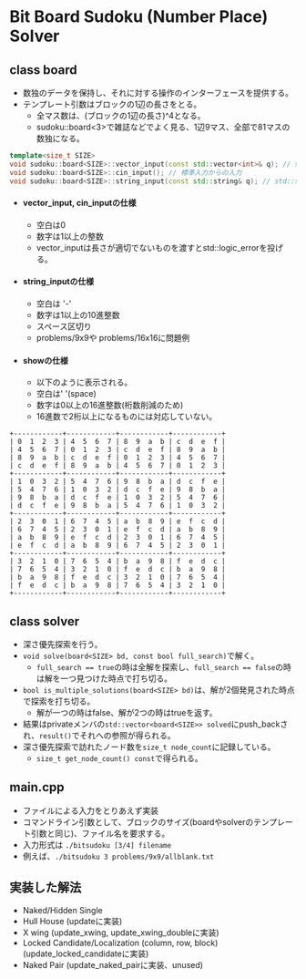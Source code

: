 # Bit Board Sudoku (Number Place) Solver

## class board
- 数独のデータを保持し、それに対する操作のインターフェースを提供する。
- テンプレート引数はブロックの1辺の長さをとる。
  - 全マス数は、(ブロックの1辺の長さ)^4となる。
  - sudoku::board<3>で雑誌などでよく見る、1辺9マス、全部で81マスの数独になる。

``` C++
template<size_t SIZE>
void sudoku::board<SIZE>::vector_input(const std::vector<int>& q); // std::vectorによるデータ入力
void sudoku::board<SIZE>::cin_input(); // 標準入力からの入力
void sudoku::board<SIZE>::string_input(const std::string& q); // std::stringによる入力
```

- #### vector_input, cin_inputの仕様
  - 空白は0
  - 数字は1以上の整数
  - vector_inputは長さが適切でないものを渡すとstd::logic_errorを投げる。

- #### string_inputの仕様
  - 空白は '-'
  - 数字は1以上の10進整数
  - スペース区切り
  - problems/9x9や problems/16x16に問題例

- #### showの仕様
  - 以下のように表示される。
  - 空白は' '(space)
  - 数字は0以上の16進整数(桁数削減のため)
  - 16進数で2桁以上になるものには対応していない。

```
+------------+------------+------------+------------+
| 0  1  2  3 | 4  5  6  7 | 8  9  a  b | c  d  e  f |
| 4  5  6  7 | 0  1  2  3 | c  d  e  f | 8  9  a  b |
| 8  9  a  b | c  d  e  f | 0  1  2  3 | 4  5  6  7 |
| c  d  e  f | 8  9  a  b | 4  5  6  7 | 0  1  2  3 |
+------------+------------+------------+------------+
| 1  0  3  2 | 5  4  7  6 | 9  8  b  a | d  c  f  e |
| 5  4  7  6 | 1  0  3  2 | d  c  f  e | 9  8  b  a |
| 9  8  b  a | d  c  f  e | 1  0  3  2 | 5  4  7  6 |
| d  c  f  e | 9  8  b  a | 5  4  7  6 | 1  0  3  2 |
+------------+------------+------------+------------+
| 2  3  0  1 | 6  7  4  5 | a  b  8  9 | e  f  c  d |
| 6  7  4  5 | 2  3  0  1 | e  f  c  d | a  b  8  9 |
| a  b  8  9 | e  f  c  d | 2  3  0  1 | 6  7  4  5 |
| e  f  c  d | a  b  8  9 | 6  7  4  5 | 2  3  0  1 |
+------------+------------+------------+------------+
| 3  2  1  0 | 7  6  5  4 | b  a  9  8 | f  e  d  c |
| 7  6  5  4 | 3  2  1  0 | f  e  d  c | b  a  9  8 |
| b  a  9  8 | f  e  d  c | 3  2  1  0 | 7  6  5  4 |
| f  e  d  c | b  a  9  8 | 7  6  5  4 | 3  2  1  0 |
+------------+------------+------------+------------+
```

## class solver
- 深さ優先探索を行う。
- `void solve(board<SIZE> bd, const bool full_search)`で解く。
  - `full_search == true`の時は全解を探索し、`full_search == false`の時は解を一つ見つけた時点で打ち切る。
- `bool is_multiple_solutions(board<SIZE> bd)`は、解が2個発見された時点で探索を打ち切る。
  - 解が一つの時はfalse、解が2つの時はtrueを返す。
- 結果はprivateメンバの`std::vector<board<SIZE>> solved`にpush_backされ、`result()`でそれへの参照が得られる。
- 深さ優先探索で訪れたノード数を`size_t node_count`に記録している。
  - `size_t get_node_count() const`で得られる。

## main.cpp
- ファイルによる入力をとりあえず実装
- コマンドライン引数として、ブロックのサイズ(boardやsolverのテンプレート引数と同じ)、ファイル名を要求する。
- 入力形式は `./bitsudoku [3/4] filename`
- 例えば、`./bitsudoku 3 problems/9x9/allblank.txt`

## 実装した解法
- Naked/Hidden Single
- Hull House (updateに実装)
- X wing (update_xwing, update_xwing_doubleに実装)
- Locked Candidate/Localization (column, row, block) (update_locked_candidateに実装)
- Naked Pair (update_naked_pairに実装、unused)
